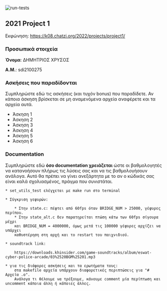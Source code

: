 ![run-tests](../../workflows/run-tests/badge.svg)

## 2021 Project 1

Εκφώνηση: https://k08.chatzi.org/2022/projects/project1/


### Προσωπικά στοιχεία

__Όνομα__: ΔΗΜΗΤΡΙΟΣ ΧΡΥΣΟΣ

__Α.Μ.__: sdi2100275

### Ασκήσεις που παραδίδονται

Συμπληρώστε εδώ τις ασκήσεις (και τυχόν bonus) που παραδίδετε. Αν κάποια άσκηση
βρίσκεται σε μη αναμενόμενα αρχεία αναφέρετε και τα αρχεία αυτά.

- Άσκηση 1
- Άσκηση 2
- Άσκηση 3
- Άσκηση 4
- Άσκηση 5
- Άσκηση 6

### Documentation

Συμπληρώστε εδώ __όσο documentation χρειάζεται__ ώστε οι βαθμολογητές να
κατανοήσουν πλήρως τις λύσεις σας και να τις βαθμολογήσουν ανάλογα. Αυτό θα
πρέπει να γίνει ανεξάρτητα με το αν ο κώδικάς σας είναι καλά σχολιασμένος,
πράγμα που συνιστάται.


    * set_utils_test ελέγχεται με make run στο terminal

    * Σύγκριση γεφυρών:

        * Στην state.c: πέφτει από 60fps όταν BRIDGE_NUM > 25000, γέφυρες περίπου.
        * Στην state_alt.c δεν παρατηρείται πτώση κάτω των 60fps σίγουρα μέχρι
        και BRIDGE_NUM = 4000000, όμως μετά τις 100000 γέφυρες αρχίζει να υπάρχει
        καθυστέρηση στη αρχή και το restart του παιχνιδιού.

    * soundtrack link:
    
        https://downloads.khinsider.com/game-soundtracks/album/eswat-cyber-police-arcade/03%2520BGM%25201.mp3

    * για τις διάφορες ασκήσεις και τα ερωτήματα τους:
        στα makefile αρχεία υπάρχουν διαφορετικές περιπτώσεις για "# Αρχεία .o".
        Ανάλογα τι θέλουμε να τρέξουμε, κάνουμε comment μία περίπτωση και uncomment κάποια άλλη ή κάποιες άλλες. 


